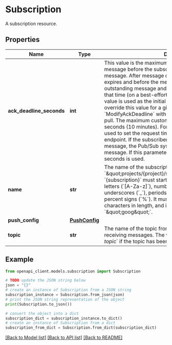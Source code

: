 # Subscription

A subscription resource.

## Properties

Name | Type | Description | Notes
------------ | ------------- | ------------- | -------------
**ack_deadline_seconds** | **int** | This value is the maximum time after a subscriber receives a message before the subscriber should acknowledge the message. After message delivery but before the ack deadline expires and before the message is acknowledged, it is an outstanding message and will not be delivered again during that time (on a best-effort basis). For pull subscriptions, this value is used as the initial value for the ack deadline. To override this value for a given message, call &#x60;ModifyAckDeadline&#x60; with the corresponding &#x60;ack_id&#x60; if using pull. The maximum custom deadline you can specify is 600 seconds (10 minutes). For push delivery, this value is also used to set the request timeout for the call to the push endpoint. If the subscriber never acknowledges the message, the Pub/Sub system will eventually redeliver the message. If this parameter is 0, a default value of 10 seconds is used. | [optional] 
**name** | **str** | The name of the subscription. It must have the format &#x60;\&quot;projects/{project}/subscriptions/{subscription}\&quot;&#x60;. &#x60;{subscription}&#x60; must start with a letter, and contain only letters (&#x60;[A-Za-z]&#x60;), numbers (&#x60;[0-9]&#x60;), dashes (&#x60;-&#x60;), underscores (&#x60;_&#x60;), periods (&#x60;.&#x60;), tildes (&#x60;~&#x60;), plus (&#x60;+&#x60;) or percent signs (&#x60;%&#x60;). It must be between 3 and 255 characters in length, and it must not start with &#x60;\&quot;goog\&quot;&#x60;. | [optional] 
**push_config** | [**PushConfig**](PushConfig.md) |  | [optional] 
**topic** | **str** | The name of the topic from which this subscription is receiving messages. The value of this field will be &#x60;_deleted-topic_&#x60; if the topic has been deleted. | [optional] 

## Example

```python
from openapi_client.models.subscription import Subscription

# TODO update the JSON string below
json = "{}"
# create an instance of Subscription from a JSON string
subscription_instance = Subscription.from_json(json)
# print the JSON string representation of the object
print(Subscription.to_json())

# convert the object into a dict
subscription_dict = subscription_instance.to_dict()
# create an instance of Subscription from a dict
subscription_from_dict = Subscription.from_dict(subscription_dict)
```
[[Back to Model list]](../README.md#documentation-for-models) [[Back to API list]](../README.md#documentation-for-api-endpoints) [[Back to README]](../README.md)


